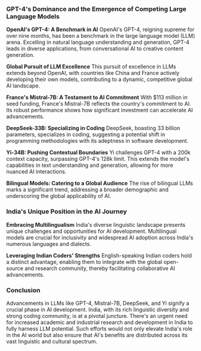 ### GPT-4's Dominance and the Emergence of Competing Large Language Models

**OpenAI's GPT-4: A Benchmark in AI**
OpenAI's GPT-4, reigning supreme for over nine months, has been a benchmark in the large language model (LLM) arena. Excelling in natural language understanding and generation, GPT-4 leads in diverse applications, from conversational AI to creative content generation.

**Global Pursuit of LLM Excellence**
This pursuit of excellence in LLMs extends beyond OpenAI, with countries like China and France actively developing their own models, contributing to a dynamic, competitive global AI landscape.

**France's Mistral-7B: A Testament to AI Commitment**
With $113 million in seed funding, France's Mistral-7B reflects the country's commitment to AI. Its robust performance shows how significant investment can accelerate AI advancements.

**DeepSeek-33B: Specializing in Coding**
DeepSeek, boasting 33 billion parameters, specializes in coding, suggesting a potential shift in programming methodologies with its adeptness in software development.

**Yi-34B: Pushing Contextual Boundaries**
Yi challenges GPT-4 with a 200k context capacity, surpassing GPT-4's 128k limit. This extends the model's capabilities in text understanding and generation, allowing for more nuanced AI interactions.

**Bilingual Models: Catering to a Global Audience**
The rise of bilingual LLMs marks a significant trend, addressing a broader demographic and underscoring the global applicability of AI.

### India's Unique Position in the AI Journey

**Embracing Multilingualism**
India's diverse linguistic landscape presents unique challenges and opportunities for AI development. Multilingual models are crucial for inclusivity and widespread AI adoption across India's numerous languages and dialects.

**Leveraging Indian Coders' Strengths**
English-speaking Indian coders hold a distinct advantage, enabling them to integrate with the global open-source and research community, thereby facilitating collaborative AI advancements.

### Conclusion

Advancements in LLMs like GPT-4, Mistral-7B, DeepSeek, and Yi signify a crucial phase in AI development. India, with its rich linguistic diversity and strong coding community, is at a pivotal juncture. There's an urgent need for increased academic and industrial research and development in India to fully harness LLM potential. Such efforts would not only elevate India's role in the AI world but also ensure that AI's benefits are distributed across its vast linguistic and cultural spectrum.
